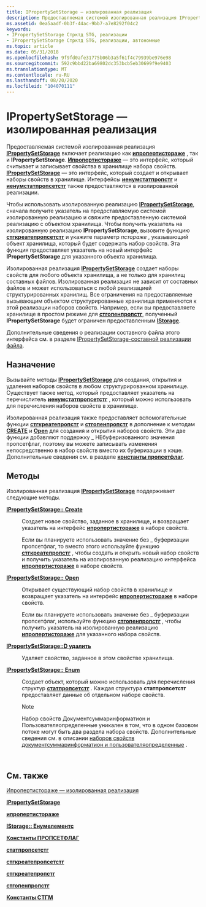 ```yaml
---
title: IPropertySetStorage — изолированная реализация
description: Предоставляемая системой изолированная реализация IPropertySetStorage включает реализацию как Ипропертистораже, так и IPropertySetStorage.
ms.assetid: 0ea5aadf-0b3f-44ac-9bb7-a7e8292f04c2
keywords:
- IPropertySetStorage Стрктд STG, реализации
- IPropertySetStorage Стрктд STG, реализации, автономные
ms.topic: article
ms.date: 05/31/2018
ms.openlocfilehash: 9f9fd0afe31775b06b3a5f61f4c79939be976e98
ms.sourcegitcommit: 592c9bbd22ba69802dc353bcb5eb30699f9e9403
ms.translationtype: MT
ms.contentlocale: ru-RU
ms.lasthandoff: 08/20/2020
ms.locfileid: "104070111"
---
```

# <a name="ipropertysetstorage-stand-alone-implementation"></a>IPropertySetStorage — изолированная реализация

Предоставляемая системой изолированная реализация [**IPropertySetStorage**](/windows/desktop/api/Propidl/nn-propidl-ipropertysetstorage) включает реализацию как [**ипропертистораже**](/windows/desktop/api/Propidl/nn-propidl-ipropertystorage) , так и **IPropertySetStorage**. [**Ипропертистораже**](/windows/desktop/api/Propidl/nn-propidl-ipropertystorage) — это интерфейс, который считывает и записывает свойства в хранилище набора свойств. [**IPropertySetStorage**](/windows/desktop/api/Propidl/nn-propidl-ipropertysetstorage) — это интерфейс, который создает и открывает наборы свойств в хранилище. Интерфейсы [**иенумстатпропстг**](/windows/win32/api/propidlbase/nn-propidlbase-ienumstatpropstg) и [**иенумстатпропсетстг**](/windows/win32/api/propidlbase/nn-propidlbase-ienumstatpropsetstg) также предоставляются в изолированной реализации.

Чтобы использовать изолированную реализацию [**IPropertySetStorage**](/windows/desktop/api/Propidl/nn-propidl-ipropertysetstorage), сначала получите указатель на предоставляемую системой изолированную реализацию и свяжите предоставленную системой реализацию с объектом хранилища. Чтобы получить указатель на изолированную реализацию **IPropertySetStorage**, вызовите функцию [**стгкреатепропсетстг**](/windows/desktop/api/coml2api/nf-coml2api-stgcreatepropsetstg) и укажите параметр *пстораже* , указывающий объект хранилища, который будет содержать набор свойств. Эта функция предоставляет указатель на новый интерфейс **IPropertySetStorage** для указанного объекта хранилища.

Изолированная реализация [**IPropertySetStorage**](/windows/desktop/api/Propidl/nn-propidl-ipropertysetstorage) создает наборы свойств для любого объекта хранилища, а не только для хранилищ составных файлов. Изолированная реализация не зависит от составных файлов и может использоваться с любой реализацией структурированных хранилищ. Все ограничения на предоставляемые вызывающим объектом структурированные хранилища применяются к этой реализации наборов свойств. Например, если вы предоставляете хранилище в простом режиме для [**стгопенпропстг**](/windows/desktop/api/coml2api/nf-coml2api-stgopenpropstg), полученный **IPropertySetStorage** будет ограничен предоставленным [**IStorage**](/windows/desktop/api/Objidl/nn-objidl-istorage).

Дополнительные сведения о реализации составного файла этого интерфейса см. в разделе [IPropertySetStorage-составной реализации файла](ipropertysetstorage-compound-file-implementation.md).

## <a name="when-to-use"></a>Назначение

Вызывайте методы [**IPropertySetStorage**](/windows/desktop/api/Propidl/nn-propidl-ipropertysetstorage) для создания, открытия и удаления наборов свойств в любом структурированном хранилище. Существует также метод, который предоставляет указатель на перечислитель [**иенумстатпропсетстг**](/windows/win32/api/propidlbase/nn-propidlbase-ienumstatpropsetstg) , который можно использовать для перечисления наборов свойств в хранилище.

Изолированная реализация также предоставляет вспомогательные функции [**стгкреатепропстг**](/windows/desktop/api/coml2api/nf-coml2api-stgcreatepropstg) и [**стгопенпропстг**](/windows/desktop/api/coml2api/nf-coml2api-stgopenpropstg) в дополнение к методам [**CREATE**](/windows/desktop/api/Propidl/nf-propidl-ipropertysetstorage-create) и [**Open**](/windows/desktop/api/Propidl/nf-propidl-ipropertysetstorage-open) для создания и открытия наборов свойств. Эти две функции добавляют поддержку \_ НЕбуферизованного значения пропсетфлаг, поэтому вы можете записывать изменения непосредственно в набор свойств вместо их буферизации в кэше. Дополнительные сведения см. в разделе [**константы пропсетфлаг**](propsetflag-constants.md).

## <a name="methods"></a>Методы

Изолированная реализация [**IPropertySetStorage**](/windows/desktop/api/Propidl/nn-propidl-ipropertysetstorage) поддерживает следующие методы.

<dl> <dt>

<span id="IPropertySetStorage__Create"></span><span id="ipropertysetstorage__create"></span><span id="IPROPERTYSETSTORAGE__CREATE"></span>[**IPropertySetStorage:: Create**](/windows/desktop/api/Propidl/nf-propidl-ipropertysetstorage-create)
</dt> <dd>

Создает новое свойство, заданное в хранилище, и возвращает указатель на интерфейс [**ипропертистораже**](/windows/desktop/api/Propidl/nn-propidl-ipropertystorage) в наборе свойств.

Если вы планируете использовать значение без \_ буферизации пропсетфлаг, то вместо этого используйте функцию [**стгкреатепропстг**](/windows/desktop/api/coml2api/nf-coml2api-stgcreatepropstg) , чтобы создать и открыть новый набор свойств и получить указатель на изолированную реализацию интерфейса [**ипропертистораже**](/windows/desktop/api/Propidl/nn-propidl-ipropertystorage) в наборе свойств.

</dd> <dt>

<span id="IPropertySetStorage__Open"></span><span id="ipropertysetstorage__open"></span><span id="IPROPERTYSETSTORAGE__OPEN"></span>[**IPropertySetStorage:: Open**](/windows/desktop/api/Propidl/nf-propidl-ipropertysetstorage-open)
</dt> <dd>

Открывает существующий набор свойств в хранилище и возвращает указатель на интерфейс [**ипропертистораже**](/windows/desktop/api/Propidl/nn-propidl-ipropertystorage) в наборе свойств.

Если вы планируете использовать значение без \_ буферизации пропсетфлаг, используйте функцию [**стгопенпропстг**](/windows/desktop/api/coml2api/nf-coml2api-stgopenpropstg) , чтобы получить указатель на изолированную реализацию [**ипропертистораже**](/windows/desktop/api/Propidl/nn-propidl-ipropertystorage) для указанного набора свойств.

</dd> <dt>

<span id="IPropertySetStorage__Delete"></span><span id="ipropertysetstorage__delete"></span><span id="IPROPERTYSETSTORAGE__DELETE"></span>[**IPropertySetStorage::D удалить**](/windows/desktop/api/Propidl/nf-propidl-ipropertysetstorage-delete)
</dt> <dd>

Удаляет свойство, заданное в этом свойстве хранилища.

</dd> <dt>

<span id="IPropertySetStorage__Enum"></span><span id="ipropertysetstorage__enum"></span><span id="IPROPERTYSETSTORAGE__ENUM"></span>[**IPropertySetStorage:: Enum**](/windows/desktop/api/Propidl/nf-propidl-ipropertysetstorage-enum)
</dt> <dd>

Создает объект, который можно использовать для перечисления структур [**статпропсетстг**](/windows/win32/api/propidlbase/nn-propidlbase-ienumstatpropsetstg) . Каждая структура **статпропсетстг** предоставляет данные об отдельном наборе свойств.

> [!Note]  
> Набор свойств Документсуммаринформатион и Пользователяопределенные уникален в том, что в одном базовом потоке могут быть два раздела набора свойств. Дополнительные сведения см. в описании [наборов свойств документсуммаринформатион и пользователяопределенные](the-documentsummaryinformation-and-userdefined-property-sets.md) .

 

</dd> </dl>

## <a name="related-topics"></a>См. также

<dl> <dt>

[Ипропертистораже — изолированная реализация](ipropertystorage-stand-alone-implementation.md)
</dt> <dt>

[**IPropertySetStorage**](/windows/desktop/api/Propidl/nn-propidl-ipropertysetstorage)
</dt> <dt>

[**ипропертистораже**](/windows/desktop/api/Propidl/nn-propidl-ipropertystorage)
</dt> <dt>

[**IStorage:: Енумелементс**](/windows/desktop/api/Objidl/nf-objidl-istorage-enumelements)
</dt> <dt>

[**Константы ПРОПСЕТФЛАГ**](propsetflag-constants.md)
</dt> <dt>

[**статпропсетстг**](/windows/win32/api/propidlbase/nn-propidlbase-ienumstatpropsetstg)
</dt> <dt>

[**стгкреатепропсетстг**](/windows/desktop/api/coml2api/nf-coml2api-stgcreatepropsetstg)
</dt> <dt>

[**стгкреатепропстг**](/windows/desktop/api/coml2api/nf-coml2api-stgcreatepropstg)
</dt> <dt>

[**стгопенпропстг**](/windows/desktop/api/coml2api/nf-coml2api-stgopenpropstg)
</dt> <dt>

[**Константы СТГМ**](stgm-constants.md)
</dt> </dl>

 

 